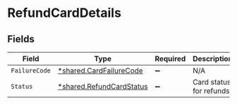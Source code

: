 # RefundCardDetails


## Fields

| Field                                                                      | Type                                                                       | Required                                                                   | Description                                                                |
| -------------------------------------------------------------------------- | -------------------------------------------------------------------------- | -------------------------------------------------------------------------- | -------------------------------------------------------------------------- |
| `FailureCode`                                                              | [*shared.CardFailureCode](../../../pkg/models/shared/cardfailurecode.md)   | :heavy_minus_sign:                                                         | N/A                                                                        |
| `Status`                                                                   | [*shared.RefundCardStatus](../../../pkg/models/shared/refundcardstatus.md) | :heavy_minus_sign:                                                         | Card status for refunds                                                    |